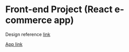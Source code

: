 # Front-end Project (React e-commerce app)

Design reference [link](https://www.figma.com/file/TxFtsX5B1KPVIr6DIN5x01/E-Commerce-Store-(Community)?node-id=2%3A2)

[App link](https://pensativa.github.io/react-shop/)
